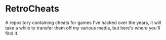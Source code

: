 # RetroCheats
A repository containing cheats for games I've hacked over the years, it will take a while to transfer them off my various media, but here's where you'll find it.

